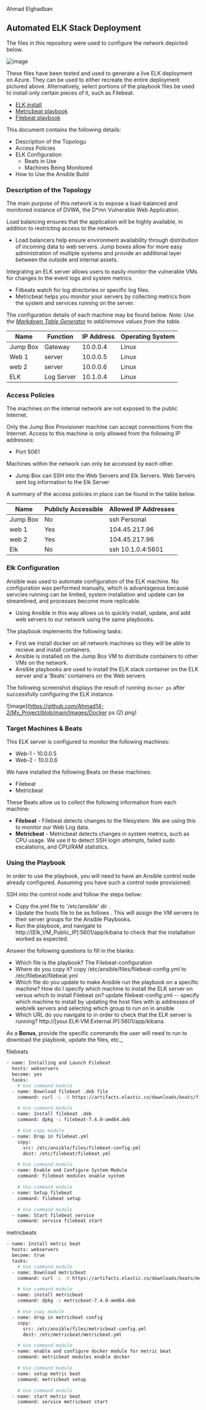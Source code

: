 Ahmad Elghadban

## Automated ELK Stack Deployment

The files in this repository were used to configure the network depicted below.

![image](https://github.com/Ahmad14-2/My_Project/blob/main/Diagrams/FinalDiagram.png)

These files have been tested and used to generate a live ELK deployment on Azure. They can be used to either recreate the entire deployment pictured above. Alternatively, select portions of the playbook files be used to install only certain pieces of it, such as Filebeat.

  - [ELK install](https://github.com/Ahmad14-2/My_Project/blob/main/Ansible/install-elk.yml.txt)
  - [Metricbeat playbook](https://github.com/Ahmad14-2/My_Project/blob/main/Ansible/metricbeat-playbook.yml.txt)
  - [Filebeat playbook](https://github.com/Ahmad14-2/My_Project/blob/main/Ansible/filebeat-playbook.yml.txt)


This document contains the following details:
- Description of the Topologu
- Access Policies
- ELK Configuration
  - Beats in Use
  - Machines Being Monitored
- How to Use the Ansible Build


### Description of the Topology

The main purpose of this network is to expose a load-balanced and monitored instance of DVWA, the D*mn Vulnerable Web Application.

Load balancing ensures that the application will be highly available, in addition to restricting access to the network.
- Load balancers help ensure environment availability through distribution of incoming data to web servers. Jump boxes allow for more easy administration of multiple systems and provide an additional layer between the outside and internal assets.

Integrating an ELK server allows users to easily monitor the vulnerable VMs for changes to the event logs and system metrics.
- Filbeats watch for log directories or specific log files.
- Metricbeat helps you monitor your servers by collecting metrics from the system and services running on the server.

The configuration details of each machine may be found below.
_Note: Use the [Markdown Table Generator](http://www.tablesgenerator.com/markdown_tables) to add/remove values from the table_.

| Name     | Function | IP Address | Operating System |
|----------|----------|------------|------------------|
| Jump Box | Gateway  | 10.0.0.4   | Linux            |
| Web 1    | server   | 10.0.0.5   | Linux            |
| web 2    | server   | 10.0.0.6   | Linux            |
| ELK      |Log Server| 10.1.0.4   | Linux            |

### Access Policies

The machines on the internal network are not exposed to the public Internet. 

Only the Jump Box Provisioner machine can accept connections from the Internet. Access to this machine is only allowed from the following IP addresses:
- Port 5061

Machines within the network can only be accessed by each other.
- Jump Box can SSH into the Web Servers and Elk Servers. Web Servers sent log information to the Elk Server

A summary of the access policies in place can be found in the table below.

| Name     | Publicly Accessible | Allowed IP Addresses |
|----------|---------------------|----------------------|
| Jump Box | No                  | ssh Personal         |
| web 1    | Yes                 | 104.45.217.96        |
| web 2    | Yes                 | 104.45.217.96        |
| Elk      | No                  | ssh 10.1.0.4:5601    |

### Elk Configuration

Ansible was used to automate configuration of the ELK machine. No configuration was performed manually, which is advantageous because servcies running can be limited, system installation and update can be streamlined, and processes become more replicable.
- Using Ansible in this way allows us to quickly install, update, and add web servers to our network using the same playbooks.

The playbook implements the following tasks:
- First we install docker on all network machines so they will be able to recieve and install containers. 
- Ansible is installed on the Jump Box VM to distribute containers to other VMs on the network. 
- Ansible playbooks are used to install the ELK stack container on the ELK server and a 'Beats' containers on the Web servers

The following screenshot displays the result of running `docker ps` after successfully configuring the ELK instance.

![image](https://github.com/Ahmad14-2/My_Project/blob/main/Images/Docker ps (2).png)

### Target Machines & Beats
This ELK server is configured to monitor the following machines:
 - Web-1 - 10.0.0.5
 - Web-2 - 10.0.0.6

We have installed the following Beats on these machines:
- Filebeat
- Metricbeat

These Beats allow us to collect the following information from each machine:
- <b>Filebeat</b> - Filebeat detects changes to the filesystem. We are using this to monitor our Web Log data. 
- <b>Metricbeat</b> - Metricbeat detects changes in system metrics, such as CPU usage. We use it to detect SSH login attempts, failed sudo escalations, and CPU/RAM statistics.

### Using the Playbook
In order to use the playbook, you will need to have an Ansible control node already configured. Assuming you have such a control node provisioned: 

SSH into the control node and follow the steps below:
- Copy the.yml file to '/etc/ansible' dir .
- Update the hosts file to be as follows . This will assign the VM servers to their server groups for the Ansible Playbooks.
- Run the playbook, and navigate to http://[Elk_VM_Public_IP]:5601/app/kibana to check that the installation worked as expected.

Answer the following questions to fill in the blanks:

- Which file is the playbook? The Filebeat-configuration 
- Where do you copy it? copy /etc/ansible/files/filebeat-config.yml to /etc/filebeat/filebeat.yml
- Which file do you update to make Ansible run the playbook on a specific machine? How do I specify which machine to install the ELK server on versus which to install Filebeat on? update filebeat-config.yml -- specify which machine to install by updating the host files with ip addresses of web/elk servers and selecting which group to run on in ansible
- Which URL do you navigate to in order to check that the ELK server is running? http://[your.ELK-VM.External.IP]:5601/app/kibana.

As a **Bonus**, provide the specific commands the user will need to run to download the playbook, update the files, etc._

filebeats
```bash
- name: Installing and Launch Filebeat
  hosts: webservers
  become: yes
  tasks:
    # Use command module
  - name: Download filebeat .deb file
    command: curl -L -O https://artifacts.elastic.co/downloads/beats/filebeat/filebeat-7.4.0-amd64.deb

    # Use command module
  - name: Install filebeat .deb
    command: dpkg -i filebeat-7.4.0-amd64.deb

    # Use copy module
  - name: Drop in filebeat.yml
    copy:
      src: /etc/ansible/files/filebeat-config.yml
      dest: /etc/filebeat/filebeat.yml

    # Use command module
  - name: Enable and Configure System Module
    command: filebeat modules enable system

    # Use command module
  - name: Setup filebeat
    command: filebeat setup

    # Use command module
  - name: Start filebeat service
    command: service filebeat start

```

metricbeats
```bash
- name: Install metric beat
  hosts: webservers
  become: true
  tasks:
    # Use command module
  - name: Download metricbeat
    command: curl -L -O https://artifacts.elastic.co/downloads/beats/metricbeat/metricbeat-7.4.0-amd64.deb

    # Use command module
  - name: install metricbeat
    command: dpkg -i metricbeat-7.4.0-amd64.deb

    # Use copy module
  - name: drop in metricbeat config
    copy:
      src: /etc/ansible/files/metricbeat-config.yml
      dest: /etc/metricbeat/metricbeat.yml

    # Use command module
  - name: enable and configure docker module for metric beat
    command: metricbeat modules enable docker

    # Use command module
  - name: setup metric beat
    command: metricbeat setup

    # Use command module
  - name: start metric beat
    command: service metricbeat start
```
